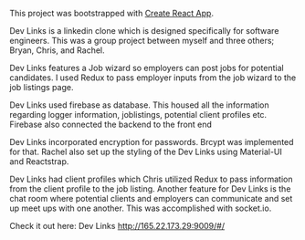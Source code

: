 This project was bootstrapped with [Create React App](https://github.com/facebook/create-react-app).

Dev Links is a linkedin clone which is designed specifically for software engineers. This was a group project between myself and three others; Bryan, Chris, and Rachel.

Dev Links features a Job wizard so employers can post jobs for potential candidates. I used Redux to pass employer inputs from the job wizard to the job listings page.


Dev Links used firebase as database. This housed all the information regarding logger information, joblistings, potential client profiles etc. Firebase also connected the backend to the front end

Dev Links incorporated encryption for passwords.  Brcypt was implemented for that. Rachel also set up the styling of the Dev Links using Material-UI and Reactstrap.

Dev Links had client profiles which Chris utilized Redux to pass information from the client profile to the job listing. Another feature for Dev Links is the chat room where potential clients and employers can communicate and set up meet ups with one another. This was accomplished with socket.io.

Check it out here:
Dev Links http://165.22.173.29:9009/#/

